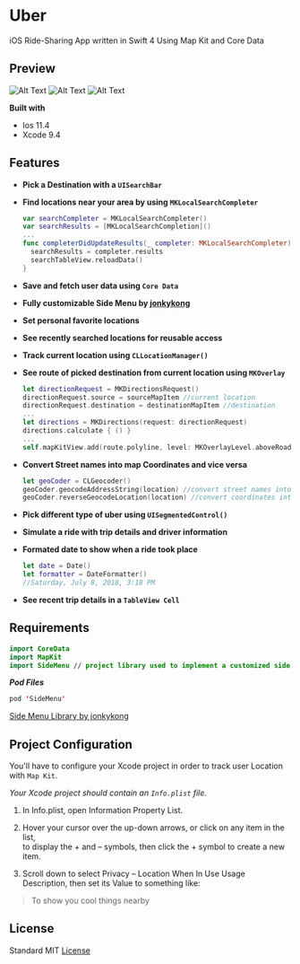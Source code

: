# Uber
iOS Ride-Sharing App written in Swift 4 Using Map Kit and Core Data 

## Preview
![Alt Text](https://media.giphy.com/media/KGwtAaaBrPEbJJNZ9b/giphy.gif) ![Alt Text](https://media.giphy.com/media/LMEyEIc3mvsjTBsi4D/giphy.gif)  ![Alt Text](https://media.giphy.com/media/Lo7ECaKBZ7y3YuUctj/giphy.gif) 

**Built with**
- Ios 11.4
- Xcode 9.4 

## Features
- **Pick a Destination with a ```UISearchBar```**
- **Find locations near your area by using ```MKLocalSearchCompleter```**
  ```swift
  var searchCompleter = MKLocalSearchCompleter()
  var searchResults = [MKLocalSearchCompletion]()
  ...
  func completerDidUpdateResults(_ completer: MKLocalSearchCompleter) {
    searchResults = completer.results
    searchTableView.reloadData()
  }
  ```
  
- **Save and fetch user data using ```Core Data```**
- **Fully customizable Side Menu by [jonkykong](https://github.com/jonkykong/SideMenu)**
- **Set personal favorite locations**
- **See recently searched locations for reusable access**
- **Track current location using ```CLLocationManager()```**
- **See route of picked destination from current location using ```MKOverlay```**
  ```swift
  let directionRequest = MKDirectionsRequest()
  directionRequest.source = sourceMapItem //current location
  directionRequest.destination = destinationMapItem //destination
  ...
  let directions = MKDirections(request: directionRequest)
  directions.calculate { () }
  ...
  self.mapKitView.add(route.polyline, level: MKOverlayLevel.aboveRoads)
  ```
- **Convert Street names into map Coordinates and vice versa**
  ```swift
  let geoCoder = CLGeocoder()
  geoCoder.geocodeAddressString(location) //convert street names into coordinates
  geoCoder.reverseGeocodeLocation(location) //convert coordinates into street names
  ```
- **Pick different type of uber using ```UISegmentedControl()```**
- **Simulate a ride with trip details and driver information**
- **Formated date to show when a ride took place**
  ```swift
  let date = Date()
  let formatter = DateFormatter()
  //Saturday, July 8, 2018, 3:18 PM
  ```
- **See recent trip details in a ```TableView Cell```**

## Requirements
```swift
import CoreData
import MapKit
import SideMenu // project library used to implement a customized side menu
```

**_Pod Files_**
```swift
pod 'SideMenu' 
```
[Side Menu Library by jonkykong](https://github.com/jonkykong/SideMenu)

## Project Configuration
You'll have to configure your Xcode project in order to track user Location with ```Map Kit```.

_Your Xcode project should contain an ```Info.plist``` file._

1. In Info.plist, open Information Property List. 

2. Hover your cursor over the up-down arrows, or click on any item in the list,   
to display the + and – symbols, then click the + symbol to create a new item. 

3. Scroll down to select Privacy – Location When In Use Usage Description, then set its Value to something like: 
> To show you cool things nearby

## License
Standard MIT [License](https://github.com/johnnyperdomo/Uber/blob/master/LICENSE)
